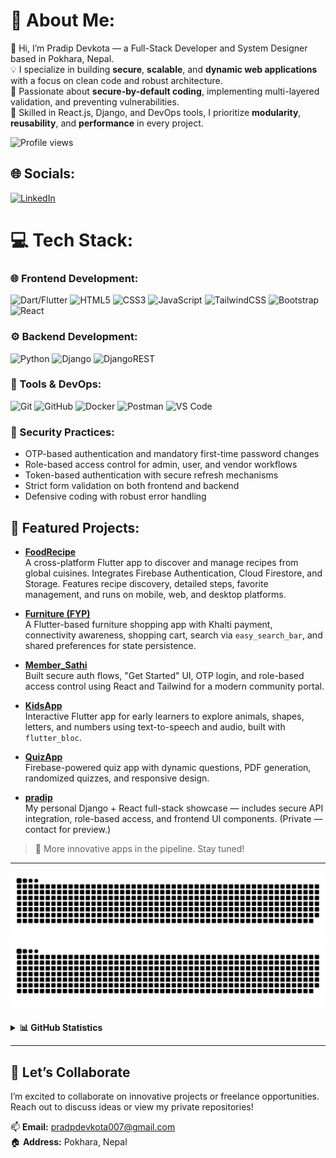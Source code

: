 # 💫 About Me:
👋 Hi, I’m Pradip Devkota — a Full-Stack Developer and System Designer based in Pokhara, Nepal.  
💡 I specialize in building **secure**, **scalable**, and **dynamic web applications** with a focus on clean code and robust architecture.  
🔐 Passionate about **secure-by-default coding**, implementing multi-layered validation, and preventing vulnerabilities.  
🧩 Skilled in React.js, Django, and DevOps tools, I prioritize **modularity**, **reusability**, and **performance** in every project.

![Profile views](https://komarev.com/ghpvc/?username=pradev007&label=Profile%20Views&color=0e75b6&style=flat)

## 🌐 Socials:
[![LinkedIn](https://img.shields.io/badge/LinkedIn-%230077B5.svg?logo=linkedin&logoColor=white)](https://linkedin.com/in/pradip-devkota)

# 💻 Tech Stack:

### 🌐 Frontend Development:
![Dart/Flutter](https://img.shields.io/badge/Dart/Flutter-%23092E20.svg?style=for-the-badge&logo=dart&logoColor=blue)
![HTML5](https://img.shields.io/badge/html5-%23E34F26.svg?style=for-the-badge&logo=html5&logoColor=white)
![CSS3](https://img.shields.io/badge/css3-%231572B6.svg?style=for-the-badge&logo=css3&logoColor=white)
![JavaScript](https://img.shields.io/badge/javascript-%23323330.svg?style=for-the-badge&logo=javascript&logoColor=%23F7DF1E)
![TailwindCSS](https://img.shields.io/badge/TailwindCSS-%2338B2AC.svg?style=for-the-badge&logo=tailwind-css&logoColor=white)
![Bootstrap](https://img.shields.io/badge/Bootstrap-%23563D7C.svg?style=for-the-badge&logo=bootstrap&logoColor=white)
![React](https://img.shields.io/badge/React-%2320232a.svg?style=for-the-badge&logo=react&logoColor=%2361DAFB)

### ⚙️ Backend Development:
![Python](https://img.shields.io/badge/Python-%2314354C.svg?style=for-the-badge&logo=python&logoColor=white)
![Django](https://img.shields.io/badge/Django-%23092E20.svg?style=for-the-badge&logo=django&logoColor=white)
![DjangoREST](https://img.shields.io/badge/DjangoREST-%23092E20.svg?style=for-the-badge&logo=django&logoColor=white)

### 🧰 Tools & DevOps:
![Git](https://img.shields.io/badge/Git-%23F05033.svg?style=for-the-badge&logo=git&logoColor=white)
![GitHub](https://img.shields.io/badge/GitHub-%23121011.svg?style=for-the-badge&logo=github&logoColor=white)
![Docker](https://img.shields.io/badge/Docker-%230db7ed.svg?style=for-the-badge&logo=docker&logoColor=white)
![Postman](https://img.shields.io/badge/Postman-%23FF6C37.svg?style=for-the-badge&logo=postman&logoColor=white)
![VS Code](https://img.shields.io/badge/VS%20Code-%23007ACC.svg?style=for-the-badge&logo=visual-studio-code&logoColor=white)

### 🔐 Security Practices:
- OTP-based authentication and mandatory first-time password changes  
- Role-based access control for admin, user, and vendor workflows  
- Token-based authentication with secure refresh mechanisms  
- Strict form validation on both frontend and backend  
- Defensive coding with robust error handling  

## 🚀 Featured Projects:

- **[FoodRecipe](https://github.com/pradev007/FoodRecipe)**  
  A cross-platform Flutter app to discover and manage recipes from global cuisines. Integrates Firebase Authentication, Cloud Firestore, and Storage. Features recipe discovery, detailed steps, favorite management, and runs on mobile, web, and desktop platforms.

- **[Furniture (FYP)](https://github.com/pradev007/Furniture)**  
  A Flutter-based furniture shopping app with Khalti payment, connectivity awareness, shopping cart, search via `easy_search_bar`, and shared preferences for state persistence.

- **[Member_Sathi](https://github.com/Membersathi/Member_Sathi/tree/pradip)**  
  Built secure auth flows, "Get Started" UI, OTP login, and role-based access control using React and Tailwind for a modern community portal.

- **[KidsApp](https://github.com/pradev007/kidsApp)**  
  Interactive Flutter app for early learners to explore animals, shapes, letters, and numbers using text-to-speech and audio, built with `flutter_bloc`.

- **[QuizApp](https://github.com/pradev007/quizapp)**  
  Firebase-powered quiz app with dynamic questions, PDF generation, randomized quizzes, and responsive design.

- **[pradip](https://github.com/pradev007/pradip)**  
  My personal Django + React full-stack showcase — includes secure API integration, role-based access, and frontend UI components. (Private — contact for preview.)

> 🚧 More innovative apps in the pipeline. Stay tuned!

---

![GitHub Snake Light](https://raw.githubusercontent.com/platane/snk/output/github-contribution-grid-snake.svg#gh-light-mode-only)
![GitHub Snake Dark](https://raw.githubusercontent.com/platane/snk/output/github-contribution-grid-snake-dark.svg#gh-dark-mode-only)

<details>
<summary><b>📊 GitHub Statistics</b></summary>

<br/>

<!-- Total Commits + Stats -->
<p align="center">
  <img src="https://github-readme-stats.vercel.app/api?username=pradev007&show_icons=true&count_private=true&include_all_commits=true&theme=tokyonight" alt="Pradip's GitHub Stats" />
</p>

<!-- Contribution Streak -->
<p align="center">
  <img src="https://streak-stats.demolab.com?user=pradev007&theme=tokyonight&date_format=M%20j%5B%2C%20Y%5D" alt="Pradip's GitHub Streak" />
</p>

<!-- Top Languages -->
<p align="center">
  <img src="https://github-readme-stats.vercel.app/api/top-langs/?username=pradev007&layout=compact&theme=tokyonight" alt="Top Languages" />
</p>

<!-- Trophies -->
<p align="center">
  <img src="https://github-profile-trophy.vercel.app/?username=pradev007&theme=onedark&row=1&column=7" alt="GitHub Trophies" />
</p>

<!-- Repo Summary -->
<p align="center">
  <img src="https://github-profile-summary-cards.vercel.app/api/cards/repos-per-language?username=pradev007&theme=dracula" />
  <img src="https://github-profile-summary-cards.vercel.app/api/cards/most-commit-language?username=pradev007&theme=dracula" />
</p>

</details>

---

## 🤝 Let’s Collaborate

I’m excited to collaborate on innovative projects or freelance opportunities. Reach out to discuss ideas or view my private repositories!

📫 **Email:** pradpdevkota007@gmail.com  
🏠 **Address:** Pokhara, Nepal  
